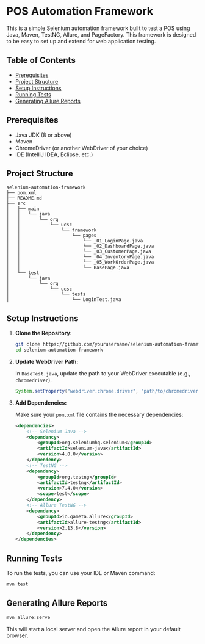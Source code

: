 # POS Automation Framework

This is a simple Selenium automation framework built to test a POS using Java, Maven, TestNG, Allure, and PageFactory. This framework is designed to be easy to set up and extend for web application testing.

## Table of Contents

- [Prerequisites](#prerequisites)
- [Project Structure](#project-structure)
- [Setup Instructions](#setup-instructions)
- [Running Tests](#running-tests)
- [Generating Allure Reports](#generating-allure-reports)

## Prerequisites

- Java JDK (8 or above)
- Maven
- ChromeDriver (or another WebDriver of your choice)
- IDE (IntelliJ IDEA, Eclipse, etc.)

## Project Structure

```plaintext
selenium-automation-framework
├── pom.xml
├── README.md
├── src
│   ├── main
│   │   └── java
│   │       └── org
│   │           └── ucsc
│   │               └── framework
│   │                   └── pages
│   │                       └── _01_LoginPage.java
│   │                       └── _02_DashboardPage.java
│   │                       └── _03_CustomerPage.java
│   │                       └── _04_InventoryPage.java
│   │                       └── _05_WorkOrderPage.java
│   │                       └── BasePage.java
│   └── test
│       └── java
│           └── org
│               └── ucsc
│                   └── tests
│                       └── LoginTest.java
```

## Setup Instructions

1. **Clone the Repository:**

    ```bash
    git clone https://github.com/yourusername/selenium-automation-framework.git
    cd selenium-automation-framework
    ```

2. **Update WebDriver Path:**

    In `BaseTest.java`, update the path to your WebDriver executable (e.g., `chromedriver`).

    ```java
    System.setProperty("webdriver.chrome.driver", "path/to/chromedriver");
    ```

3. **Add Dependencies:**

    Make sure your `pom.xml` file contains the necessary dependencies:

    ```xml
    <dependencies>
        <!-- Selenium Java -->
        <dependency>
            <groupId>org.seleniumhq.selenium</groupId>
            <artifactId>selenium-java</artifactId>
            <version>4.0.0</version>
        </dependency>
        <!-- TestNG -->
        <dependency>
            <groupId>org.testng</groupId>
            <artifactId>testng</artifactId>
            <version>7.4.0</version>
            <scope>test</scope>
        </dependency>
        <!-- Allure TestNG -->
        <dependency>
            <groupId>io.qameta.allure</groupId>
            <artifactId>allure-testng</artifactId>
            <version>2.13.8</version>
        </dependency>
    </dependencies>
    ```

## Running Tests

To run the tests, you can use your IDE or Maven command:

```bash
mvn test
```

## Generating Allure Reports
    
```bash
mvn allure:serve
```
This will start a local server and open the Allure report in your default browser.
